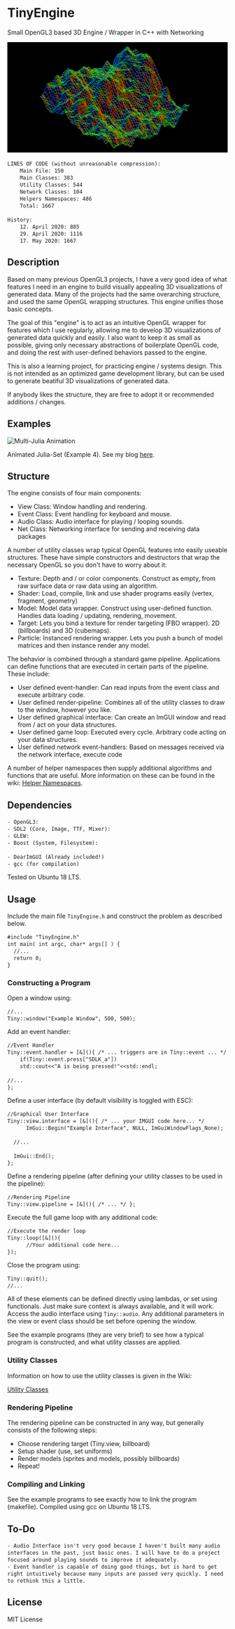# TinyEngine
Small OpenGL3 based 3D Engine / Wrapper in C++ with Networking

![Rendering Example Program](banner.png)

	LINES OF CODE (without unreasonable compression):
		Main File: 150
		Main Classes: 383
		Utility Classes: 544
		Network Classes: 104
		Helpers Namespaces: 486
		Total: 1667

	History:
		12. April 2020: 885
		29. April 2020: 1116
		17. May 2020: 1667

## Description
Based on many previous OpenGL3 projects, I have a very good idea of what features I need in an engine to build visually appealing 3D visualizations of generated data. Many of the projects had the same overarching structure, and used the same OpenGL wrapping structures. This engine unifies those basic concepts.

The goal of this "engine" is to act as an intuitive OpenGL wrapper for features which I use regularly, allowing me to develop 3D visualizations of generated data quickly and easily. I also want to keep it as small as possible, giving only necessary abstractions of boilerplate OpenGL code, and doing the rest with user-defined behaviors passed to the engine.

This is also a learning project, for practicing engine / systems design. This is not intended as an optimized game development library, but can be used to generate beatiful 3D visualizations of generated data.

If anybody likes the structure, they are free to adopt it or recommended additions / changes.

## Examples
![Multi-Julia Animation](julia.gif)

Animated Julia-Set (Example 4). See my blog [here](https://weigert.vsos.ethz.ch/2020/04/14/animated-multi-julia-sets/).

## Structure
The engine consists of four main components:
  - View Class: 	Window handling and rendering.
  - Event Class: 	Event handling for keyboard and mouse.
  - Audio Class: 	Audio interface for playing / looping sounds.
  - Net Class:		Networking interface for sending and receiving data packages

A number of utility classes wrap typical OpenGL features into easily useable structures. These have simple constructors and destructors that wrap the necessary OpenGL so you don't have to worry about it:

  - Texture: Depth and / or color components. Construct as empty, from raw surface data or raw data using an algorithm.
  - Shader: Load, compile, link and use shader programs easily (vertex, fragment, geometry)
  - Model: Model data wrapper. Construct using user-defined function. Handles data loading / updating, rendering, movement.
  - Target: Lets you bind a texture for render targeting (FBO wrapper). 2D (billboards) and 3D (cubemaps).
  - Particle: Instanced rendering wrapper. Lets you push a bunch of model matrices and then instance render any model.
 
The behavior is combined through a standard game pipeline. Applications can define functions that are executed in certain parts of the pipeline. These include:

  - User defined event-handler: Can read inputs from the event class and execute arbitrary code.
  - User defined render-pipeline: Combines all of the utility classes to draw to the window, however you like.
  - User defined graphical interface: Can create an ImGUI window and read from / act on your data structures.
  - User defined game loop: Executed every cycle. Arbitrary code acting on your data structures.
  - User defined network event-handlers: Based on messages received via the network interface, execute code

A number of helper namespaces then supply additional algorithms and functions that are useful. More information on these can be found in the wiki: [Helper Namespaces](https://github.com/weigert/TinyEngine/wiki/Helper-Namespaces).

## Dependencies

    - OpenGL3:
    - SDL2 (Core, Image, TTF, Mixer):
    - GLEW:
    - Boost (System, Filesystem):
  
    - DearImGUI (Already included!)
    - gcc (for compilation)
  
Tested on Ubuntu 18 LTS.

## Usage
Include the main file `TinyEngine.h` and construct the problem as described below.

    #include "TinyEngine.h"
    int main( int argc, char* args[] ) {
      //...
      return 0;
    }

### Constructing a Program
Open a window using:

    //...
    Tiny::window("Example Window", 500, 500);

Add an event handler:

    //Event Handler
    Tiny::event.handler = [&](){ /* ... triggers are in Tiny::event ... */ 
    	if(Tiny::event.press["SDLK_a"])
		std::cout<<"A is being pressed!"<<std::endl;
		
	//...
    };

Define a user interface (by default visibility is toggled with ESC):

    //Graphical User Interface
    Tiny::view.interface = [&](){ /* ... your IMGUI code here... */ 
    	  ImGui::Begin("Example Interface", NULL, ImGuiWindowFlags_None);
	  
	  //...
	  
	  ImGui::End();
    };

Define a rendering pipeline (after defining your utility classes to be used in the pipeline):

    //Rendering Pipeline
    Tiny::view.pipeline = [&](){ /* ... */ };

Execute the full game loop with any additional code:

    //Execute the render loop
    Tiny::loop([&](){
		  //Your additional code here...
    });
    
Close the program using:

    Tiny::quit();
    //...
    
All of these elements can be defined directly using lambdas, or set using functionals. Just make sure context is always available, and it will work. Access the audio interface using `Tiny::audio`. Any additional parameters in the view or event class should be set before opening the window.

See the example programs (they are very brief) to see how a typical program is constructed, and what utility classes are applied.

### Utility Classes
Information on how to use the utility classes is given in the Wiki:

[Utility Classes](https://github.com/weigert/TinyEngine/wiki/Utility-Classes)

### Rendering Pipeline
The rendering pipeline can be constructed in any way, but generally consists of the following steps:
 
  - Choose rendering target (Tiny.view, billboard)
  - Setup shader (use, set uniforms)
  - Render models (sprites and models, possibly billboards)
  - Repeat!
      
### Compiling and Linking
See the example programs to see exactly how to link the program (makefile). Compiled using gcc on Ubuntu 18 LTS.

## To-Do
	- Audio Interface isn't very good because I haven't built many audio interfaces in the past, just basic ones. I will have to do a project focused around playing sounds to improve it adequately.
	- Event handler is capable of doing good things, but is hard to get right intuitively because many inputs are passed very quickly. I need to rethink this a little.
	
## License
MIT License

